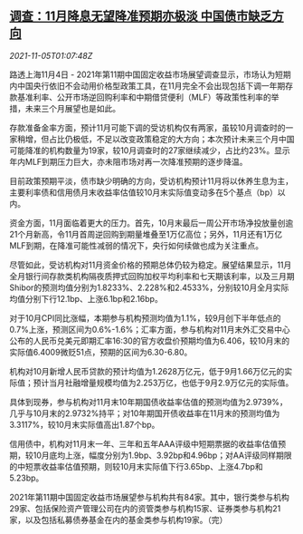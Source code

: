 <!--1636075862000-->
[调查：11月降息无望降准预期亦极淡 中国债市缺乏方向](https://cn.reuters.com/article/poll-china-cen-rate-bond-market-1105-idCNKBS2HQ01Z)
------

<div><i>2021-11-05T01:07:48Z</i></div><p>路透上海11月4日 - 2021年第11期中国固定收益市场展望调查显示，市场认为短期内中国央行依旧不会动用价格型政策工具，在11月完全不会出现包括下调一年期存款基准利率、公开市场逆回购利率和中期借贷便利（MLF）等政策性利率的举措，未来三个月展望也是如此。</p><p>存款准备金率方面，预计11月可能下调的受访机构仅有两家，虽较10月调查时的一家稍增，但占比仍极低，不足以改变政策稳定的大方向；本次预计未来三个月中国可能降准的机构数量为19家，较10月调查时的27家继续减少，占比约23%。显示年内MLF到期压力巨大，亦未阻市场对再一次降准预期的逐步降温。</p><p>目前政策预期平淡，债市缺少明确的方向，受访机构预计11月将以休养生息为主，主要利率债和信用债月末收益率估值较10月末实际值变动多在5个基点（bp）以内。</p><p>资金方面，11月面临着更大的压力。首先，10月末最后一周公开市场净投放量创逾21个月新高，令11月首周逆回购到期量堆叠至1万亿高位；另外，11月还有1万亿MLF到期，在降准可能性减弱的情况下，央行如何续做也成为关注重点。</p><p>尽管如此，受访机构对11月资金价格的预期总体仍较为稳定。展望结果显示，11月全月银行间存款类机构隔夜质押式回购加权平均利率和七天期该利率，以及三月期Shibor的预测均值分别为1.8233%、2.228%和2.4533%，分别较10月全月实际均值分别下行12.1bp、上涨6.1bp和2.16bp。</p><p>对于10月CPI同比涨幅，本期参与机构预测均值为1.1%，较9月创下半年低点的0.7%上涨，预测区间为0.6%-1.6%；汇率方面，参与机构对11月末外汇交易中心公布的人民币兑美元即期汇率16:30的官方收盘价预期均值为6.406，较10月末的实际值6.4009微贬51点，预期的区间为6.30-6.80。</p><p>机构对10月新增人民币贷款的预计均值为1.2628万亿元，低于9月1.66万亿元的实际值；预计当月社融增量规模均值为2.253万亿，也低于9月2.9万亿元的实际值。</p><p>具体到现券，参与机构对11月末10年期国债收益率估值的预测均值为2.9739%，几乎与10月末的2.9732%持平；对10年期国开债收益率在11月末的预测均值为3.3117%，较10月末实际值高出1.87个bp。</p><p>信用债中，机构对11月末一年、三年和五年AAA评级中短期票据的收益率估值预期，较10月底均上涨，幅度分别为1.9bp、3.92bp和4.96bp；对AA评级同样期限的中短票收益率估值预期，则较10月末实际值下行3.65bp、上涨4.7bp和5.23bp。</p><p>2021年第11期中国固定收益市场展望参与机构共有84家。其中，银行类参与机构29家、包括保险资产管理公司在内的资管类参与机构15家、证券类参与机构21家，以及包括私募债券基金在内的基金类参与机构19家。（完）</p>
